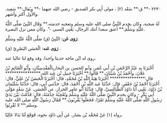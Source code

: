 ٢٢٣٠ -** ق:** سَعْد (٢) ، مولى أَبِي بكر الصديق - رضي الله عنهما -** ويُقال:** سَعِيد. والأول أكثر وأشهر.

لَهُ صحبة، وكان يخدم النَّبِيُّ صلى الله عليه وسلم وتعجبه خدمته،** وَقَال النَّبِيّ صَلَّى اللَّهُ عَلَيْهِ وسَلَّمَ:** اعتق سعدا أتتك الرجال، يَعْنِي السبي -". وكان ممن نزل البصرة.

**رَوَى عَن:** النَّبِيّ (ق) صَلَّى اللَّهُ عَلَيْهِ وسَلَّمَ.

**رَوَى عَنه:** الْحَسَن البَصْرِيّ (ق) .

روى له ابْن ماجه حديثا واحدا، وقد وقع لنا عاليا عنه.

أَخْبَرَنَا بِهِ عَبْدُ الرَّحْمَنِ بْن أَبي عُمَر، وأبو الحسن بن البخاريالْمَقْدِسِيَّانِ، وأَبُو الْغَنَائِمِ بْنُ عَلانَ، وأَحْمَدُ بْنُ شَيْبَانَ،** قَالُوا:** أَخْبَرَنَا حنبل بْن عَبد الله،**************** قال:**************** أَخْبَرَنَا هِبَةُ اللَّهِ بْنُ مُحَمَّدِ، قال: أَخْبَرَنَا الْحَسَنُ بْنُ عَلِيٍّ، قال: أَخْبَرَنَا أَحْمَدُ بْنُ جَعْفَرٍ، قال: حَدَّثَنَا عَبد اللَّهِ بْن أَحْمَدَ، قال: حَدَّثني أبي، قال: حَدَّثَنَا سُلَيْمان بْنُ دَاوُدَ، يَعْنِي أَبَا دَاوُدَ الطَّيَالِسِيَّ، قال: حَدَّثَنَا أَبُو عامر الخزاز، عن الْحَسَن، عَنْ سَعْدٍ مَوْلَى أَبِي بَكْرٍ - وكان يخدم النَّبِيّ صَلَّى اللَّهُ عَلَيْهِ وسَلَّمَ وتُعْجِبُهُ خِدْمَتَهُ، قال: قَدَّمْتُ بَيْنَ يَدَيْ رَسُولِ اللَّهِ صَلَّى اللَّهُ عَلَيْهِ وسَلَّمَ تَمْرًا، فَجَعَلُوا يُقْرِنُونَ،** فَقَالَ رَسُولُ اللَّهِ صلى الله عليه وسلم:** لا تُقْرِنُوا.

رواه (١) عَنْ مُحَمَّد بْن بشار، عَن أَبِي دَاوُد نحوه، فَوَقَعَ لَنَا بَدَلا عَالِيًا.